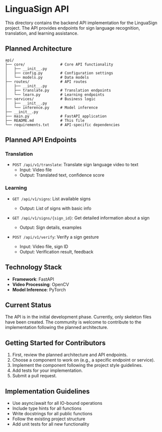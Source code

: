 # LinguaSign API

This directory contains the backend API implementation for the LinguaSign project. The API provides endpoints for sign language recognition, translation, and learning assistance.

## Planned Architecture

```
api/
├── core/                # Core API functionality
│   ├── __init__.py
│   ├── config.py        # Configuration settings
│   └── models.py        # Data models
├── routes/              # API routes
│   ├── __init__.py
│   ├── translate.py     # Translation endpoints
│   └── learn.py         # Learning endpoints
├── services/            # Business logic
│   ├── __init__.py
│   └── inference.py     # Model inference
├── __init__.py
├── main.py              # FastAPI application
├── README.md            # This file
└── requirements.txt     # API-specific dependencies
```

## Planned API Endpoints

### Translation

- `POST /api/v1/translate`: Translate sign language video to text
  - Input: Video file
  - Output: Translated text, confidence score

### Learning

- `GET /api/v1/signs`: List available signs
  - Output: List of signs with basic info

- `GET /api/v1/signs/{sign_id}`: Get detailed information about a sign
  - Output: Sign details, examples

- `POST /api/v1/verify`: Verify a sign gesture
  - Input: Video file, sign ID
  - Output: Verification result, feedback

## Technology Stack

- **Framework**: FastAPI
- **Video Processing**: OpenCV
- **Model Inference**: PyTorch

## Current Status

The API is in the initial development phase. Currently, only skeleton files have been created. The community is welcome to contribute to the implementation following the planned architecture.

## Getting Started for Contributors

1. First, review the planned architecture and API endpoints.
2. Choose a component to work on (e.g., a specific endpoint or service).
3. Implement the component following the project style guidelines.
4. Add tests for your implementation.
5. Submit a pull request.

## Implementation Guidelines

- Use async/await for all IO-bound operations
- Include type hints for all functions
- Write docstrings for all public functions
- Follow the existing project structure
- Add unit tests for all new functionality

